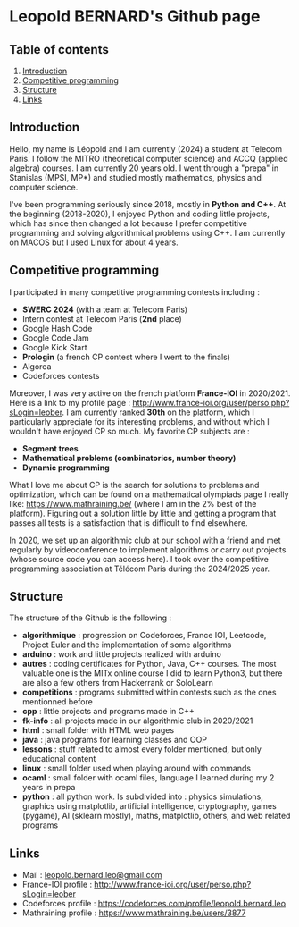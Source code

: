 # Leopold BERNARD's Github page

## Table of contents

1. [Introduction](#introduction)
2. [Competitive programming](#competitive-programming)
3. [Structure](#structure)
4. [Links](#links)

## Introduction

Hello, my name is Léopold and I am currently (2024) a student at Telecom Paris. I follow the MITRO (theoretical computer science) and ACCQ (applied algebra) courses. I am currently 20 years old. I went through a "prepa" in Stanislas (MPSI, MP*) and studied mostly mathematics, physics and computer science.

I've been programming seriously since 2018, mostly in **Python and C++**. At the beginning (2018-2020), I enjoyed Python and coding little projects, which has since then changed a lot because I prefer competitive programming and solving algorithmical problems using C++. I am currently on MACOS but I used Linux for about 4 years.

## Competitive programming

I participated in many competitive programming contests including :
- **SWERC 2024** (with a team at Telecom Paris)
- Intern contest at Telecom Paris (__2nd__ place)
- Google Hash Code
- Google Code Jam
- Google Kick Start
- **Prologin** (a french CP contest where I went to the finals)
- Algorea
- Codeforces contests

Moreover, I was very active on the french platform **France-IOI** in 2020/2021.
Here is a link to my profile page : http://www.france-ioi.org/user/perso.php?sLogin=leober. I am currently ranked __30th__ on the platform, which I particularly appreciate for its interesting problems, and without which I wouldn't have enjoyed CP so much. My favorite CP subjects are :
- **Segment trees**
- **Mathematical problems (combinatorics, number theory)**
- **Dynamic programming**

What I love me about CP is the search for solutions to problems and optimization, which can be found on a mathematical olympiads page I really like: https://www.mathraining.be/ (where I am in the 2% best of the platform). Figuring out a solution little by little and getting a program that passes all tests is a satisfaction that is difficult to find elsewhere.

In 2020, we set up an algorithmic club at our school with a friend and met regularly by videoconference to implement algorithms or carry out projects (whose source code you can access here). I took over the competitive programming association at Télécom Paris during the 2024/2025 year.

## Structure 


The structure of the Github is the following : 
- **algorithmique** : progression on Codeforces, France IOI, Leetcode, Project Euler and the implementation of some algorithms
- **arduino** : work and little projects realized with arduino
- **autres** : coding certificates for Python, Java, C++ courses. The most valuable one is the MITx online course I did to learn Python3, but there are also a few others from Hackerrank or SoloLearn
- **competitions** : programs submitted within contests such as the ones mentionned before
- **cpp** : little projects and programs made in C++
- **fk-info** : all projects made in our algorithmic club in 2020/2021
- **html** : small folder with HTML web pages
- **java** : java programs for learning classes and OOP
- **lessons** : stuff related to almost every folder mentioned, but only educational content
- **linux** : small folder used when playing around with commands
- **ocaml** : small folder with ocaml files, language I learned during my 2 years in prepa
- **python** : all python work. Is subdivided into : physics simulations, graphics using matplotlib, artificial intelligence, cryptography, games (pygame), AI (sklearn mostly), maths, matplotlib, others, and web related programs

## Links

- Mail : [leopold.bernard.leo@gmail.com](mailto:leopold.bernard.leo@gmail.com)
- France-IOI profile : http://www.france-ioi.org/user/perso.php?sLogin=leober
- Codeforces profile : https://codeforces.com/profile/leopold.bernard.leo
- Mathraining profile : https://www.mathraining.be/users/3877
